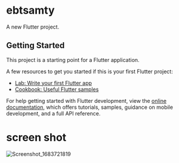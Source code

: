# ebtsamty

A new Flutter project.

## Getting Started

This project is a starting point for a Flutter application.

A few resources to get you started if this is your first Flutter project:

- [Lab: Write your first Flutter app](https://docs.flutter.dev/get-started/codelab)
- [Cookbook: Useful Flutter samples](https://docs.flutter.dev/cookbook)

For help getting started with Flutter development, view the
[online documentation](https://docs.flutter.dev/), which offers tutorials,
samples, guidance on mobile development, and a full API reference.
# screen shot
![Screenshot_1683721819](https://github.com/zezo-salah/ebtsamty-master/assets/125914687/0b19a4dd-2ce1-477b-b327-b6ef7745623b)

